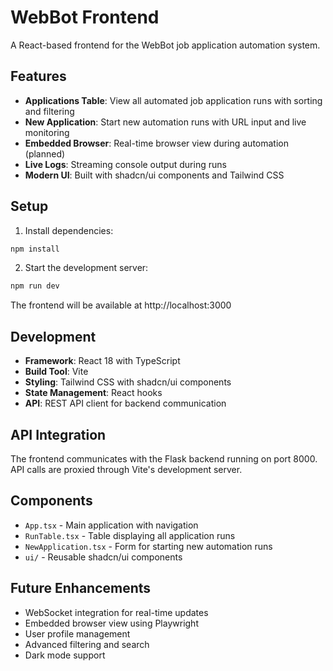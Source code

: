 # WebBot Frontend

A React-based frontend for the WebBot job application automation system.

## Features

- **Applications Table**: View all automated job application runs with sorting and filtering
- **New Application**: Start new automation runs with URL input and live monitoring
- **Embedded Browser**: Real-time browser view during automation (planned)
- **Live Logs**: Streaming console output during runs
- **Modern UI**: Built with shadcn/ui components and Tailwind CSS

## Setup

1. Install dependencies:
```bash
npm install
```

2. Start the development server:
```bash
npm run dev
```

The frontend will be available at http://localhost:3000

## Development

- **Framework**: React 18 with TypeScript
- **Build Tool**: Vite
- **Styling**: Tailwind CSS with shadcn/ui components
- **State Management**: React hooks
- **API**: REST API client for backend communication

## API Integration

The frontend communicates with the Flask backend running on port 8000. API calls are proxied through Vite's development server.

## Components

- `App.tsx` - Main application with navigation
- `RunTable.tsx` - Table displaying all application runs
- `NewApplication.tsx` - Form for starting new automation runs
- `ui/` - Reusable shadcn/ui components

## Future Enhancements

- WebSocket integration for real-time updates
- Embedded browser view using Playwright
- User profile management
- Advanced filtering and search
- Dark mode support
